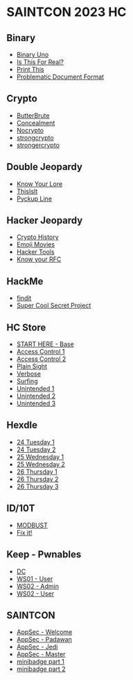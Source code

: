 # SAINTCON 2023 HC

## Binary


- [Binary Uno](./Binary/Binary%20Uno/README.md)
- [Is This For Real?](./Binary/Is%20This%20For%20Real?/README.md)
- [Print This](./Binary/Print%20This/README.md)
- [Problematic Document Format](./Binary/Problematic%20Document%20Format/README.md)

## Crypto

- [ButterBrute](./Crypto/ButterBrute/README.md)
- [Concealment](./Crypto/Concealment/README.md)
- [Nocrypto](./Crypto/Nocrypto/README.md)
- [strongcrypto](./Crypto/strongcrypto/README.md)
- [strongercrypto](./Crypto/strongercrypto/README.md)

## Double Jeopardy

- [Know Your Lore](./Double%20Jeopardy/Know%20Your%20Lore/README.md)
- [ThisIsIt](./Double%20Jeopardy/ThisIsIt/README.md)
- [Pyckup Line](./Double%20Jeopardy/Pyckup%20line/README.md)

## Hacker Jeopardy

- [Crypto History](./Hacker%20Jeopardy/README.md#crypto-history)
- [Emoji Movies](./Hacker%20Jeopardy/README.md#emoji-movies)
- [Hacker Tools](./Hacker%20Jeopardy/README.md#hacker-tools)
- [Know your RFC](./Hacker%20Jeopardy/README.md#know-your-rfc)

## HackMe

- [findit](./HackMe/findit/README.md)
- [Super Cool Secret Project](./HackMe/Super%20Cool%20Secret%20Project/README.md)

## HC Store

- [START HERE - Base](./HC%20Store/START%20HERE%20-%20BASE/README.md)
- [Access Control 1](./HC%20Store/Access%20Control%201/README.md)
- [Access Control 2](./HC%20Store/Access%20Control%202/README.md)
- [Plain Sight](./HC%20Store/Plain%20Sight/README.md)
- [Verbose](./HC%20Store/Verbose/README.md)
- [Surfing](./HC%20Store/Surfing/README.md)
- [Unintended 1](./HC%20Store/Unintended%201/README.md)
- [Unintended 2](./HC%20Store/Unintended%202/README.md)
- [Unintended 3](./HC%20Store/Unintended%203/README.md)


## Hexdle

- [24 Tuesday 1]()
- [24 Tuesday 2]()
- [25 Wednesday 1]()
- [25 Wednesday 2]()
- [26 Thursday 1]()
- [26 Thursday 2]()
- [26 Thursday 3]()

## ID/10T

- [MODBUST](./IDIOT/MODBUST/README.md)
- [Fix it!](./IDIOT/Fix%20it!/README.md)

## Keep - Pwnables

- [DC](./The%20Keep-Pwnables/DC/README.md)
- [WS01 - User](./The%20Keep-Pwnables/WS01%20-%20User/README.md)
- [WS02 - Admin](./The%20Keep-Pwnables/WS02%20-%20Admin/README.md)
- [WS02 - User](./The%20Keep-Pwnables/WS02%20-%20User/README.md)

## SAINTCON

- [AppSec - Welcome](./SAINTCON/AppSec%20Welcome/README.md)
- [AppSec - Padawan](./SAINTCON/AppSec%20Padawan/README.md)
- [AppSec - Jedi](./SAINTCON/AppSec%203%20-%20Jedi/README.md)
- [AppSec - Master](./SAINTCON/AppSec%20-%20Master/README.md)
- [minibadge part 1](./SAINTCON/minibadge%20part1/README.md)
- [minibadge part 2](./SAINTCON/minibadge%20part2/README.md)